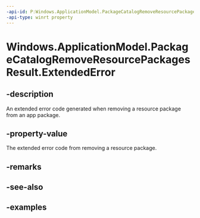 ```yaml
---
-api-id: P:Windows.ApplicationModel.PackageCatalogRemoveResourcePackagesResult.ExtendedError
-api-type: winrt property
---
```


<!-- Property syntax.
public HResult ExtendedError { get; }
-->

# Windows.ApplicationModel.PackageCatalogRemoveResourcePackagesResult.ExtendedError

## -description
An extended error code generated when removing a resource package from an app package.

## -property-value
The extended error code from removing a resource package.

## -remarks

## -see-also

## -examples

